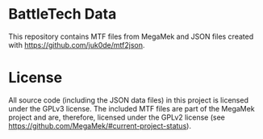# BattleTech Data
This repository contains MTF files from MegaMek and JSON files created with https://github.com/juk0de/mtf2json.

# License
All source code (including the JSON data files) in this project is licensed under the GPLv3 license. The included MTF files are part of the MegaMek project and are, therefore, licensed under the GPLv2 license (see https://github.com/MegaMek/#current-project-status).

